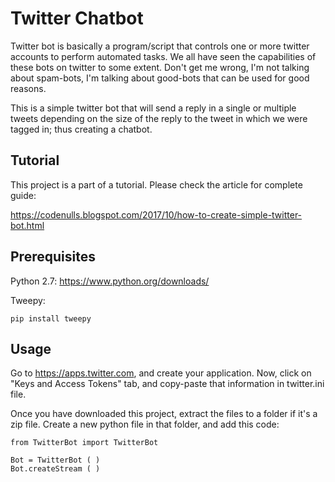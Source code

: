 # Twitter Chatbot

Twitter bot is basically a program/script that controls one or more twitter accounts to perform automated tasks. We all have seen the capabilities of these bots on twitter to some extent. Don't get me wrong, I'm not talking about spam-bots, I'm talking about good-bots that can be used for good reasons.

This is a simple twitter bot that will send a reply in a single or multiple tweets depending on the size of the reply to the tweet in which we were tagged in; thus creating a chatbot. 

## Tutorial 

This project is a part of a tutorial. Please check the article for complete guide: 

https://codenulls.blogspot.com/2017/10/how-to-create-simple-twitter-bot.html

## Prerequisites

Python 2.7: https://www.python.org/downloads/

Tweepy: 
```
pip install tweepy
```

## Usage

Go to https://apps.twitter.com, and create your application. Now, click on "Keys and Access Tokens" tab, and copy-paste that information in twitter.ini file.  

Once you have downloaded this project, extract the files to a folder if it's a zip file. Create a new python file in that folder, and add this code: 

```
from TwitterBot import TwitterBot

Bot = TwitterBot ( )
Bot.createStream ( )
```

